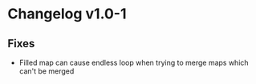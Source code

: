 # Changelog v1.0-1

## Fixes
- Filled map can cause endless loop when trying to merge maps which can't be merged